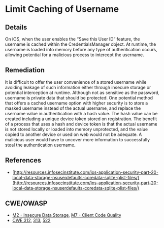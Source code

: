 # Limit Caching of Username

## Details

On iOS, when the user enables the “Save this User ID” feature, the username is cached within the CredentialsManager object. At runtime, the username is loaded into memory before any type of authentication occurs, allowing potential for a malicious process to intercept the username.

## Remediation

It is difficult to offer the user convenience of a stored username while avoiding leakage of such information either through insecure storage or potential interception at runtime. Although not as sensitive as the password, username is private data that should be protected. One potential method that offers a cached username option with higher security is to store a masked username instead of the actual username, and replace the username value in authentication with a hash value. The hash value can be created including a unique device token stored on registration. The benefit of a process that uses a hash and device token is that the actual username is not stored locally or loaded into memory unprotected, and the value copied to another device or used on web would not be adequate. A malicious user would have to uncover more information to successfully steal the authentication username.


## References

 * [http://resources.infosecinstitute.com/ios-application-security-part-20-local-data-storage-nsuserdefaults-coredata-sqlite-plist-files/](http://resources.infosecinstitute.com/ios-application-security-part-20-local-data-storage-nsuserdefaults-coredata-sqlite-plist-files/)

## CWE/OWASP

 * [M2 - Insecure Data Storage](https://www.owasp.org/index.php/Mobile_Top_10_2016-M2-Insecure_Data_Storage), [M7 - Client Code Quality](https://www.owasp.org/index.php/Mobile_Top_10_2016-M7-Poor_Code_Quality)
 * [CWE 312](http://cwe.mitre.org/data/definitions/312.html), [313](http://cwe.mitre.org/data/definitions/313.html), [522](http://cwe.mitre.org/data/definitions/522.html)
